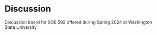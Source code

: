 # Discussion
Discussion board for SOE 592 offered during Spring 2024 at Washington State University
